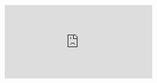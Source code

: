<div style="position:relative;padding-bottom:48%; margin:10px">
    <iframe src="https://www.youtube.com/embed/7_qTxhmDwlg?start=0" frameborder="0" allow="accelerometer; autoplay; encrypted-media; gyroscope; picture-in-picture" allowfullscreen 
    	style="position:absolute;width:100%;height:100%;"></iframe>
</div>
